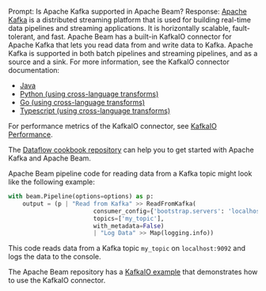 Prompt:
Is Apache Kafka supported in Apache Beam?
Response:
[Apache Kafka](https://kafka.apache.org/) is a distributed streaming platform that is used for building real-time data pipelines and streaming applications. It is horizontally scalable, fault-tolerant, and fast.
Apache Beam has a built-in KafkaIO connector for Apache Kafka that lets you read data from and write data to Kafka. Apache Kafka is supported in both batch pipelines and streaming pipelines, and as a source and a sink. For more information, see the KafkaIO connector documentation:
* [Java](https://beam.apache.org/releases/javadoc/current/org/apache/beam/sdk/io/kafka/KafkaIO.html)
* [Python (using cross-language transforms)](https://beam.apache.org/releases/pydoc/current/apache_beam.io.kafka.html)
* [Go (using cross-language transforms)](https://pkg.go.dev/github.com/apache/beam/sdks/v2/go/pkg/beam/io/xlang/kafkaio)
* [Typescript (using cross-language transforms)](https://github.com/apache/beam/blob/master/sdks/typescript/src/apache_beam/io/kafka.ts)

For performance metrics of the KafkaIO connector, see [KafkaIO Performance](https://beam.apache.org/performance/io/kafka/).

The [Dataflow cookbook repository](https://github.com/GoogleCloudPlatform/dataflow-cookbook) can help you to get started with Apache Kafka and Apache Beam.

Apache Beam pipeline code for reading data from a Kafka topic might look like the following example:

```python
with beam.Pipeline(options=options) as p:
    output = (p | "Read from Kafka" >> ReadFromKafka(
                        consumer_config={'bootstrap.servers': 'localhost:9092'},
                        topics=['my_topic'],
                        with_metadata=False)
                        | "Log Data" >> Map(logging.info))
```
This code reads data from a Kafka topic `my_topic` on `localhost:9092` and logs the data to the console.

The Apache Beam repository has a [KafkaIO example](https://github.com/apache/beam/blob/master/sdks/python/apache_beam/examples/kafkataxi/kafka_taxi.py) that demonstrates how to use the KafkaIO connector.

